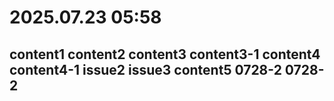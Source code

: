 # 2025.07.23 05:58
content1
content2
content3 content3-1
content4 content4-1
issue2
issue3
content5
0728-2 0728-2
---